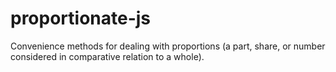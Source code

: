 # proportionate-js
Convenience methods for dealing with proportions (a part, share, or number considered in comparative relation to a whole).
